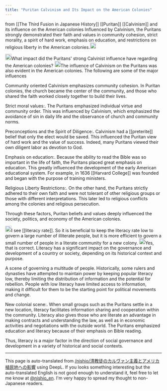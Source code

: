 ```yaml
---
title: "Puritan Calvinism and Its Impact on the American Colonies"
---
```


from  [[The Third Fusion in Japanese History]]
[[Puritan]] [[Calvinism]] and its influence on the American colonies
Influenced by Calvinism, the Puritans strongly demonstrated their faith and values in community cohesion, strict morality, a spirit of hard work, emphasis on education, and restrictions on religious liberty in the American colonies.<img src='https://scrapbox.io/api/pages/nishio-en/gpt/icon' alt='gpt.icon' height="19.5"/>


<img src='https://scrapbox.io/api/pages/nishio-en/nishio/icon' alt='nishio.icon' height="19.5"/>What impact did the Puritans' strong Calvinist influence have regarding the American colonies?
<img src='https://scrapbox.io/api/pages/nishio-en/gpt/icon' alt='gpt.icon' height="19.5"/>The influence of Calvinism on the Puritans was also evident in the American colonies. The following are some of the major influences

Community oriented
Calvinism emphasizes community cohesion. In Puritan colonies, the church became the center of the community, and those who shared the faith worked closely together to build their lives.

Strict moral values:.
The Puritans emphasized individual virtue and community order. This was influenced by Calvinism, which emphasized the avoidance of sin in daily life and the observance of church and community norms.

Preconceptions and the Spirit of Diligence:.
Calvinism had a [[preterite]] belief that only the elect would be saved. This influenced the Puritan view of hard work and the value of success. Indeed, many Puritans viewed their own diligent labor as devotion to God.

Emphasis on education:.
Because the ability to read the Bible was so important in the life of faith, the Puritans placed great emphasis on education. This greatly influenced the development of the early American educational system. For example, in 1636 [[Harvard College]] was founded and began with the purpose of training ministers.

Religious Liberty Restrictions:.
On the other hand, the Puritans strictly adhered to their own faith and were not tolerant of other religious groups or those with different interpretations. This later led to religious conflicts among the colonies and religious persecution.

Through these factors, Puritan beliefs and values deeply influenced the society, politics, and economy of the American colonies.

<img src='https://scrapbox.io/api/pages/nishio-en/nishio/icon' alt='nishio.icon' height="19.5"/>I see [[literacy rate]]. So it is beneficial to keep the literacy rate low to govern a large number of illiterate people, but it is more efficient to govern a small number of people in a literate community for a new colony.
<img src='https://scrapbox.io/api/pages/nishio-en/gpt/icon' alt='gpt.icon' height="19.5"/>Yes, that is correct. Literacy has a significant impact on the governance and development of a country or society, depending on its historical context and purpose.

A scene of governing a multitude of people.
Historically, some rulers and dynasties have attempted to maintain power by keeping popular literacy low, thereby limiting the distribution of information and the potential for rebellion. People with low literacy have limited access to information, making it difficult for them to be the starting point for political movements and change.

New colonial scene:.
When small groups such as the Puritans settle in a new location, literacy facilitates information sharing and cooperation within the community. Literacy also gives those who are literate an advantage in making contracts and understanding the law, as well as in economic activities and negotiations with the outside world. The Puritans emphasized education and literacy because of their emphasis on Bible reading.

Thus, literacy is a major factor in the direction of social governance and development in a variety of historical and social contexts.


---
This page is auto-translated from [/nishio/清教徒のカルヴァン主義とアメリカ植民地への影響](https://scrapbox.io/nishio/清教徒のカルヴァン主義とアメリカ植民地への影響) using DeepL. If you looks something interesting but the auto-translated English is not good enough to understand it, feel free to let me know at [@nishio_en](https://twitter.com/nishio_en). I'm very happy to spread my thought to non-Japanese readers.